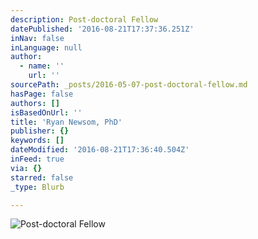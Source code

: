 ```yaml
---
description: Post-doctoral Fellow
datePublished: '2016-08-21T17:37:36.251Z'
inNav: false
inLanguage: null
author:
  - name: ''
    url: ''
sourcePath: _posts/2016-05-07-post-doctoral-fellow.md
hasPage: false
authors: []
isBasedOnUrl: ''
title: 'Ryan Newsom, PhD'
publisher: {}
keywords: []
dateModified: '2016-08-21T17:36:40.504Z'
inFeed: true
via: {}
starred: false
_type: Blurb

---
```

![Post-doctoral Fellow](https://s3-us-west-2.amazonaws.com/the-grid-img/p/be54429eea2b8652086a3a969b29de679af120ea.jpg)
